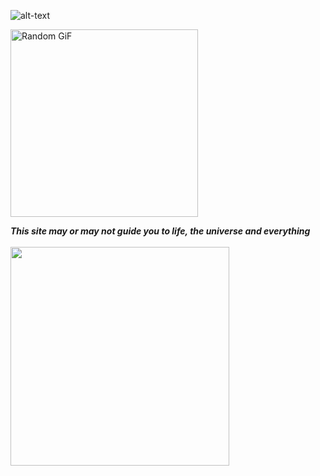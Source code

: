 ![alt-text](https://user-images.githubusercontent.com/74038190/235224431-e8c8c12e-6826-47f1-89fb-2ddad83b3abf.gif)
<p>
  <img height="300" src="https://github-readme-utils.vercel.app/api/gif/anime" alt="Random GiF">
</p>
<strong><em>This site may or may not guide you to life, the universe and everything</em></strong>
<br>
<br>
<img width="350px" src="https://count.getloli.com/get/@veerasagar">
